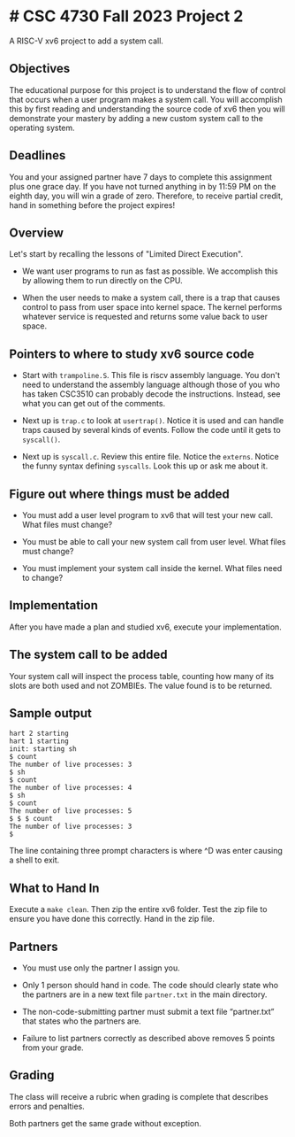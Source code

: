 # # CSC 4730 Fall 2023 Project 2

A RISC-V xv6 project to add a system call.

## Objectives

The educational purpose for this project is to understand the flow of
control that occurs when a user program makes a system call. You will
accomplish this by first reading and understanding the source code of
xv6 then you will demonstrate your mastery by adding a new custom system
call to the operating system.

## Deadlines

You and your assigned partner have 7 days to complete this assignment
plus one grace day. If you have not turned anything in by 11:59 PM on
the eighth day, you will win a grade of zero. Therefore, to receive
partial credit, hand in something before the project expires!

## Overview

Let's start by recalling the lessons of "Limited Direct Execution".

* We want user programs to run as fast as possible. We accomplish this
  by allowing them to run directly on the CPU.

* When the user needs to make a system call, there is a trap that causes
  control to pass from user space into kernel space. The kernel performs
  whatever service is requested and returns some value back to user
  space.

## Pointers to where to study xv6 source code

* Start with `trampoline.S`. This file is riscv assembly language. You
  don't need to understand the assembly language although those of you
  who has taken CSC3510 can probably decode the instructions. Instead,
  see what you can get out of the comments.

* Next up is `trap.c` to look at `usertrap()`. Notice it is used and can
  handle traps caused by several kinds of events. Follow the code until
  it gets to `syscall()`.

* Next up is `syscall.c`. Review this entire file. Notice the `externs`.
  Notice the funny syntax defining `syscalls`. Look this up or ask me
  about it.

## Figure out where things must be added

* You must add a user level program to xv6 that will test your new call.
  What files must change?

* You must be able to call your new system call from user level. What
  files must change?

* You must implement your system call inside the kernel. What files need
  to change?

## Implementation

After you have made a plan and studied xv6, execute your implementation.

## The system call to be added

Your system call will inspect the process table, counting how many of
its slots are both used and not ZOMBIEs. The value found is to be
returned.

## Sample output

```text
hart 2 starting
hart 1 starting
init: starting sh
$ count
The number of live processes: 3
$ sh
$ count
The number of live processes: 4
$ sh
$ count
The number of live processes: 5
$ $ $ count
The number of live processes: 3
$
```

The line containing three prompt characters is where ^D was enter
causing a shell to exit.

## What to Hand In

Execute a `make clean`. Then zip the entire xv6 folder. Test the zip
file to ensure you have done this correctly. Hand in the zip file.

## Partners

* You must use only the partner I assign you.

* Only 1 person should hand in code. The code should clearly state who
  the partners are in a new text file `partner.txt` in the main
  directory.

* The non-code-submitting partner must submit a text file “partner.txt”
  that states who the partners are.

* Failure to list partners correctly as described above removes 5 points
  from your grade.

## Grading

The class will receive a rubric when grading is complete that describes
errors and penalties.

Both partners get the same grade without exception.

